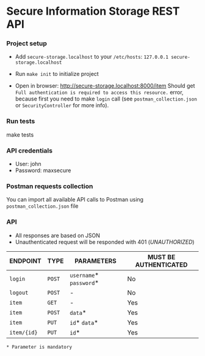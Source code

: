 # Secure Information Storage REST API

### Project setup

* Add `secure-storage.localhost` to your `/etc/hosts`: `127.0.0.1 secure-storage.localhost`

* Run `make init` to initialize project

* Open in browser: http://secure-storage.localhost:8000/item Should get `Full authentication is required to access this resource.` error, because first you need to make `login` call (see `postman_collection.json` or `SecurityController` for more info).

### Run tests

make tests

### API credentials

* User: john
* Password: maxsecure

### Postman requests collection

You can import all available API calls to Postman using `postman_collection.json` file


### API
* All responses are based on JSON
* Unauthenticated request will be responded with 401 (*UNAUTHORIZED*)

| ENDPOINT | TYPE | PARAMETERS | MUST BE AUTHENTICATED |
|------------|-------------|-------------|-------------|
| `login` | `POST` | `username`* `password`*  | No |
| `logout` | `POST` | -| No |
| `item` | `GET` | - | Yes
| `item` | `POST` | `data`* | Yes
| `item` | `PUT` | `id`* `data`* | Yes
| `item/{id}` | `PUT` | `id`* | Yes

```* Parameter is mandatory```
